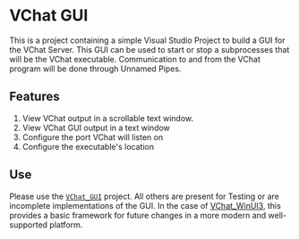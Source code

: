 # VChat GUI
This is a project containing a simple Visual Studio Project to build a GUI for the VChat Server. This GUI can be used to start or stop a subprocesses that will be the VChat executable. Communication to and from the VChat program will be done through Unnamed Pipes.

## Features
1) View VChat output in a scrollable text window.
2) View VChat GUI output in a text window
3) Configure the port VChat will listen on
4) Configure the executable's location 

## Use
Please use the [`VChat_GUI`](./SRC/VChat_GUI/) project. All others are present for Testing or are incomplete implementations of the GUI. In the case of [VChat_WinUI3](./SRC/VChat_WinUI3/), this provides a basic framework for future changes in a more modern and well-supported platform.  